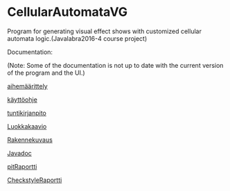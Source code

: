 # CellularAutomataVG
Program for generating visual effect shows with customized cellular automata logic.(Javalabra2016-4 course project)

Documentation:

(Note: Some of the documentation is not up to date with the current version of the program and the UI.)

[aihemäärittely](dokumentointi/aiheenKuvausJaRakenne.md)

[käyttöohje](dokumentointi/Käyttöohjeet.md)

[tuntikirjanpito](dokumentointi/tuntikirjanpito.md)

[Luokkakaavio](dokumentointi/Luokkakaavio.png)

[Rakennekuvaus](dokumentointi/Rakennekuvaus.md)

[Javadoc](https://htmlpreview.github.io/?https://github.com/VebMazer/EmergenceVG/blob/master/dokumentointi/apidocs/index.html)

[pitRaportti](https://htmlpreview.github.io/?https://github.com/VebMazer/EmergenceVG/blob/master/dokumentointi/pit/201605072058/index.html)

[CheckstyleRaportti](https://htmlpreview.github.io/?https://github.com/VebMazer/EmergenceVG/blob/master/dokumentointi/Checkstyle/07.05.16/target/checkstyle.html)
